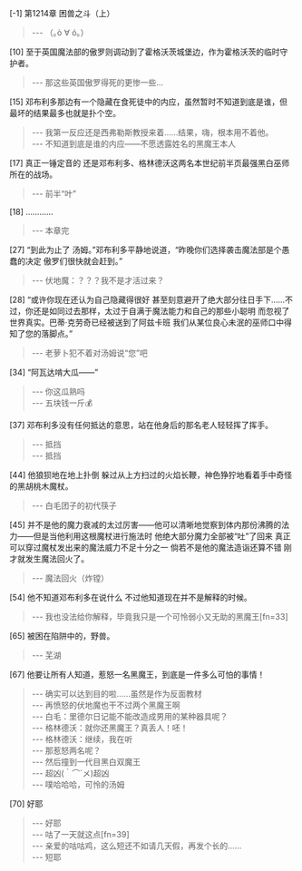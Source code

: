 
[-1] 第1214章 困兽之斗（上）
>--- （｡ò ∀ ó｡）<br>

[10] 至于英国魔法部的傲罗则调动到了霍格沃茨城堡边，作为霍格沃茨的临时守护者。
>--- 那这些英国傲罗得死的更惨一些...<br>

[15] 邓布利多那边有一个隐藏在食死徒中的内应，虽然暂时不知道到底是谁，但最坏的结果最多也就是扑个空。
>--- 我第一反应还是西弗勒斯教授来着……结果，嗨，根本用不着他。<br>
>--- 不知道到底是谁的内应——不愿透露姓名的黑魔王本人<br>

[17] 真正一锤定音的 还是邓布利多、格林德沃这两名本世纪前半页最强黑白巫师所在的战场。
>--- 前半“叶”<br>

[18] …………
>--- 本章完<br>

[27] “到此为止了 汤姆。”邓布利多平静地说道，“昨晚你们选择袭击魔法部是个愚蠢的决定 傲罗们很快就会赶到。”
>--- 伏地魔：？？？我不是才活过来？<br>

[28] “或许你现在还认为自己隐藏得很好 甚至刻意避开了绝大部分往日手下……不过，你还是如同过去那样，太过于自满于魔法能力和自己的那些小聪明 而忽视了世界真实。巴蒂·克劳奇已经被送到了阿兹卡班 我们从某位良心未泯的巫师口中得知了您的落脚点。”
>--- 老萝卜犯不着对汤姆说“您”吧<br>

[34] “阿瓦达啃大瓜——”
>--- 你这瓜熟吗<br>
>--- 五块钱一斤💰<br>

[37] 邓布利多没有任何抵达的意思，站在他身后的那名老人轻轻挥了挥手。
>--- 抵挡<br>
>--- 抵挡<br>

[44] 他狼狈地在地上扑倒 躲过从上方扫过的火焰长鞭，神色狰狞地看着手中奇怪的黑胡桃木魔杖。
>--- 白毛团子的初代筷子<br>

[45] 并不是他的魔力衰减的太过厉害——他可以清晰地觉察到体内那份沸腾的法力——但是当他利用这根魔杖进行施法时 他绝大部分魔力全部被“吐”了回来 真正可以穿过魔杖发出来的魔法威力不足十分之一 倘若不是他的魔法造诣还算不错 刚才就发生魔法回火了。
>--- 魔法回火（炸镗）<br>

[54] 他不知道邓布利多在说什么 不过他知道现在并不是解释的时候。
>--- 我也没法给你解释，毕竟我只是一个可怜弱小又无助的黑魔王[fn=33]<br>

[65] 被困在陷阱中的，野兽。
>--- 芜湖<br>

[67] 他要让所有人知道，惹怒一名黑魔王，到底是一件多么可怕的事情！
>--- 确实可以达到目的啦……虽然是作为反面教材<br>
>--- 再愤怒的伏地魔也干不过两个黑魔王啊<br>
>--- 白毛：里德尔日记能不能改造成男用的某种器具呢？<br>
>--- 格林德沃：就你还黑魔王？真丢人！呸！<br>
>--- 格林德沃：继续，我在听<br>
>--- 那惹怒两名呢？<br>
>--- 然后撞到一代目黑白双魔王<br>
>--- 超凶(｀⌒´メ)超凶<br>
>--- 噗哈哈哈，可怜的汤姆<br>

[70] 好耶
>--- 好耶<br>
>--- 咕了一天就这点[fn=39]<br>
>--- 亲爱的咕咕鸡，这么短还不如请几天假，再发个长的……<br>
>--- 短耶<br>
